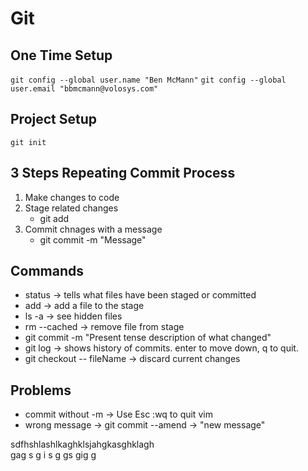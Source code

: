 # Git

## One Time Setup

`git config --global user.name "Ben McMann"`
`git config --global user.email "bbmcmann@volosys.com"`

## Project Setup

`git init`

## 3 Steps Repeating Commit Process
1. Make changes to code
2. Stage related changes
    * git add
3. Commit chnages with a message
    * git commit -m "Message"

## Commands

* status -> tells what files have been staged or committed
* add -> add a file to the stage
* ls -a -> see hidden files
* rm --cached -> remove file from stage
* git commit -m "Present tense description of what changed"
* git log -> shows history of commits. enter to move down, q to quit.
* git checkout -- fileName -> discard current changes


## Problems
* commit without -m -> Use Esc :wq to quit vim
* wrong message -> git commit --amend -> "new message"


sdfhshlashlkaghklsjahgkasghklagh  
 gag 
  s
  g i
  s g 
  gs gig
  g 